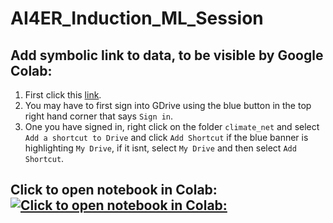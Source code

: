 # AI4ER_Induction_ML_Session


## Add symbolic link to data, to be visible by Google Colab:

1. First click this [link](https://drive.google.com/drive/folders/1vrLE8nbpMHdTeWCpI2rrS1scQmQW_ujE?usp=share_link).  
2. You may have to first sign into GDrive using the blue button in the top right hand corner that says `Sign in`. 
3. One you have signed in, right click on the folder `climate_net` and select `Add a shortcut to Drive` and click `Add Shortcut` if the blue banner is highlighting `My Drive`, if it isnt, select `My Drive` and then select `Add Shortcut`.


## Click to open notebook in Colab: [![Click to open notebook in Colab:](https://colab.research.google.com/assets/colab-badge.svg)](https://colab.research.google.com/github/Ira-Shokar/AI4ER_Induction_ML_Session/blob/main/ML_Session_Notebook.ipynb)
